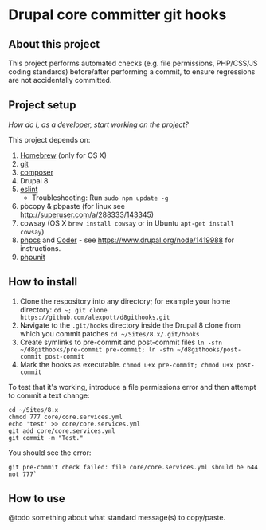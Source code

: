 # Drupal core committer git hooks

## About this project
This project performs automated checks (e.g. file permissions, PHP/CSS/JS coding standards) before/after performing a commit, to ensure regressions are not accidentally committed.

## Project setup

_How do I, as a developer, start working on the project?_

This project depends on:

1. [Homebrew](http://brew.sh/) (only for OS X)
1. [git](https://git-scm.com/downloads)
1. [composer](https://getcomposer.org/download/)
1. Drupal 8
1. [eslint](http://eslint.org/docs/user-guide/getting-started)
    - Troubleshooting: Run `sudo npm update -g`
1. pbcopy & pbpaste (for linux see http://superuser.com/a/288333/143345)
1. cowsay (OS X `brew install cowsay` or in Ubuntu `apt-get install cowsay`)
1. [phpcs](http://pear.php.net/package/PHP_CodeSniffer/) and [Coder](https://www.drupal.org/project/coder) - see https://www.drupal.org/node/1419988 for instructions.
1. [phpunit](https://phpunit.de/getting-started.html)


## How to install

1. Clone the respository into any directory; for example your home directory: ````cd ~; git clone https://github.com/alexpott/d8githooks.git````
1. Navigate to the ````.git/hooks```` directory inside the Drupal 8 clone from which you commit patches ````cd ~/Sites/8.x/.git/hooks````
1. Create symlinks to pre-commit and post-commit files ````ln -sfn ~/d8githooks/pre-commit pre-commit; ln -sfn ~/d8githooks/post-commit post-commit````
1. Mark the hooks as executable. ````chmod u+x pre-commit; chmod u+x post-commit````

To test that it's working, introduce a file permissions error and then attempt to commit a text change:

````
cd ~/Sites/8.x
chmod 777 core/core.services.yml
echo 'test' >> core/core.services.yml 
git add core/core.services.yml
git commit -m "Test."
````

You should see the error:

````
git pre-commit check failed: file core/core.services.yml should be 644 not 777`
````

## How to use
@todo something about what standard message(s) to copy/paste.
